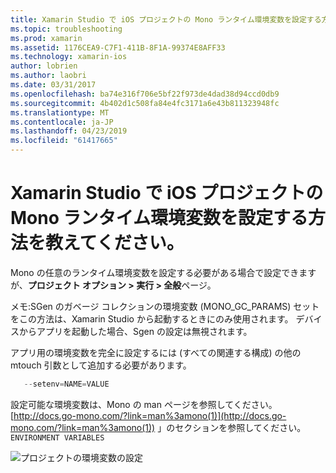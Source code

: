 ```yaml
---
title: Xamarin Studio で iOS プロジェクトの Mono ランタイム環境変数を設定する方法を教えてください。
ms.topic: troubleshooting
ms.prod: xamarin
ms.assetid: 1176CEA9-C7F1-411B-8F1A-99374E8AFF33
ms.technology: xamarin-ios
author: lobrien
ms.author: laobri
ms.date: 03/31/2017
ms.openlocfilehash: ba74e316f706e5bf22f973de4dad38d94ccd0db9
ms.sourcegitcommit: 4b402d1c508fa84e4fc3171a6e43b811323948fc
ms.translationtype: MT
ms.contentlocale: ja-JP
ms.lasthandoff: 04/23/2019
ms.locfileid: "61417665"
---
```

# <a name="how-do-i-set-mono-runtime-environment-variables-for-ios-projects-in-xamarin-studio"></a>Xamarin Studio で iOS プロジェクトの Mono ランタイム環境変数を設定する方法を教えてください。

Mono の任意のランタイム環境変数を設定する必要がある場合で設定できますが、**プロジェクト オプション > 実行 > 全般**ページ。

メモ:SGen のガベージ コレクションの環境変数 (MONO\_GC\_PARAMS) セットをこの方法は、Xamarin Studio から起動するときにのみ使用されます。 デバイスからアプリを起動した場合、Sgen の設定は無視されます。 

アプリ用の環境変数を完全に設定するには (すべての関連する構成) の他の mtouch 引数として追加する必要があります。

```csharp
   --setenv=NAME=VALUE
```

設定可能な環境変数は、Mono の man ページを参照してください。[http://docs.go-mono.com/?link=man%3amono(1)](http://docs.go-mono.com/?link=man%3amono(1)) 」のセクションを参照してください。 `ENVIRONMENT VARIABLES`

![](xs-mono-runtime-images/environment-variables.jpg "プロジェクトの環境変数の設定")
